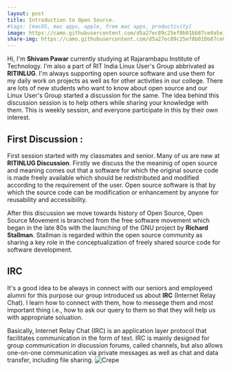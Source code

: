 ```yaml
---
layout: post
title: Introduction to Open Source.
#tags: [macOS, mac apps, apple, free mac apps, productivity]
image: https://camo.githubusercontent.com/d5a27ec89c25ef8b01bb87ce0a5e138e8a21deb8/68747470733a2f2f6172617361746173617967696e2e6769746875622e696f2f6f70656e6c6f676f732f6c6f676f732f726563757273652e6a7067
share-img: https://camo.githubusercontent.com/d5a27ec89c25ef8b01bb87ce0a5e138e8a21deb8/68747470733a2f2f6172617361746173617967696e2e6769746875622e696f2f6f70656e6c6f676f732f6c6f676f732f726563757273652e6a7067
---
```


Hi, I'm __Shivam Pawar__ currently studying at Rajarambapu Institute of Technology. I'm also a part of RIT India Linux User's Group abbrivated as __RITINLUG__. I'm always supporting open source software and use them for my daily work on projects as well as for other activities in our college.
There are lots of new students who want to know about open source and our Linux User's Group started a discussion for the same.
The idea behind this discussion session is to help others while sharing your knowledge with them. This is weekly session, and everyone participate in this by their own interest.

## First Discussion :
First session started with my classmates and senior. Many of us are new at __RITINLUG Discussion__. Firstly we discuss the the meaninig of open source and meaning comes out that a software for which the original source code is made freely available which should be redistributed and modified according to the requirement of the user. Open source software is that by which the source code can be modification or enhancement by anyone for reusability and accessibility.

After this discussion we move towards history of Open Source, Open Source Movement is branched from the free software movement which began in the late 80s with the launching of the GNU project by __Richard Stallman__. Stallman is regarded within the open source community as sharing a key role in the conceptualization of freely shared source code for software development.

## IRC
It's a good idea to be always in connect with our seniors and employeed alumni for this purpose our group introduced us about __IRC__ (Internet Relay Chat). I learn how to connect with them, how to messege them and most important thing i.e., how to ask our query to them so that they will help us with appropriate soluation.

Basically, Internet Relay Chat (IRC) is an application layer protocol that facilitates communication in the form of text.
IRC is mainly designed for group communication in discussion forums, called channels, but also allows one-on-one communication via private messages as well as chat and data transfer, including file sharing.
![Crepe](https://drive.google.com/file/d/1xe7XkVXpslKD2VgsU6UmZP7SmsBVqfMx/view?usp=sharing)


